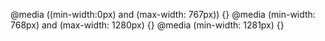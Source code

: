 @media ((min-width:0px) and (max-width: 767px)) {}
@media (min-width: 768px) and (max-width: 1280px) {}
@media (min-width: 1281px) {}